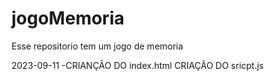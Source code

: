 # jogoMemoria
Esse repositorio tem um jogo de memoria

2023-09-11
-CRIANÇÃO DO index.html
CRIAÇÃO DO sricpt.js